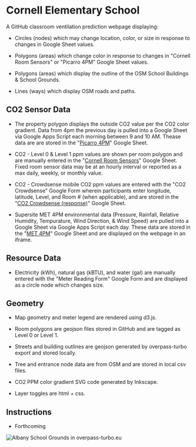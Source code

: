 # Cornell Elementary School 

A GitHub classroom ventilation prediction webpage displaying:

- Circles (nodes) which may change location, color, or size in response to changes in Google Sheet values.

- Polygons (areas) which change color in response to changes in "Cornell Room Sensors" or "Picarro 4PM" Google Sheet values.

- Polygons (areas) which display the outline of the OSM School Buildings & School Grounds.

- Lines (ways) which display OSM roads and paths.

## CO2 Sensor Data

- The property polygon displays the outside CO2 value per the CO2 color gradient. Data from 4pm the previous day is pulled into a Google Sheet via Google Apps Script each morning between 9 and 10 AM. Thease data are are stored in the "[Picarro 4PM](https://docs.google.com/spreadsheets/d/e/2PACX-1vT7Pfesayb3ZWqTwZC_tRmkTd_Q4xOb1LEumaloOSByqkxR_bCY5duYzvVfn8DuupaORpeKQ64zHzHR/pubhtml)" Google Sheet.

- CO2 - Level 0 & Level 1 ppm values are shown per room polygon and are manually entered in the "[Cornell Room Sensors](https://docs.google.com/spreadsheets/d/e/2PACX-1vQ-d_NzjzpbEVKq66-RUzki_3-oo_lPvFHGhuIrOnMY-VIigGVjP2b5OqIJcaYolE-z88vxhaOGumut/pubhtml?gid=1809780250&single=true)" Google Sheet. Fixed room sensor data may be at an hourly interval or reported as a max daily, weekly, or monthly value. 

- CO2 - Crowdsense mobile CO2 ppm values are entered with the "CO2 Crowdsense" Google Form wherein participants enter longitude, latitude, Level, and Room # (when applicable), and are stored in the "[CO2 Crowdsense (response)](https://docs.google.com/spreadsheets/d/e/2PACX-1vTT1AN5PpyoMPB2_IjV4RfPVRZCGMUTQN_uBEA_pgf6NbrelQ6tntjiysCeECEOoXwc5RuDyaP1DCB-/pubhtml?gid=768142103&single=true)" Google Sheet.

- Supersite MET 4PM environmental data (Pressure, Rainfall, Relative Humidity, Tempurature, Wind Direction, & Wind Speed) are pulled into a Google Sheet via Google Apps Script each day. These data are stored in the "[MET 4PM](https://docs.google.com/spreadsheets/d/1LAOdb-N3kTR97rE1fF7k4dGDyB9jhhNuM-PmiYYi3wo/edit#gid=0)" Google Sheet and are displayed on the webpage in an iframe. 

## Resource Data

- Electricity (kWh), natural gas (kBTU), and water (gal) are manually entered with the "Meter Reading Form" Google Form and are displayed as a circle node which changes size.

## Geometry

- Map geometry and meter legend are rendered using d3.js.

- Room polygons are geojson files stored in GitHub and are tagged as Level 0 or Level 1. 

- Streets and building outlines are geojson generated by overpass-turbo export and stored locally. 

- Tree and entrance node data are from OSM and are stored in local csv files.

- CO2 PPM color gradient SVG code generated by Inkscape. 

- Layer toggles are html + css.

## Instructions

- Forthcoming

![Albany School Grounds in overpass-turbo.eu](images/albany-school-grounds.png)
